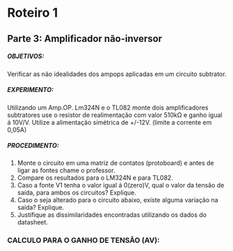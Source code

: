 # Roteiro 1

## Parte 3: Amplificador não-inversor

##### OBJETIVOS:

Verificar as não idealidades dos ampops aplicadas em um circuito subtrator.

##### EXPERIMENTO:

Utilizando um Amp.OP. Lm324N e o TL082 monte dois amplificadores subtratores
use o resistor de realimentação com valor 510kΩ e ganho igual á 10V/V. Utilize a alimentação simétrica de +/-12V. (limite a corrente em 0,05A)

##### PROCEDIMENTO:

1. Monte o circuito em uma matriz de contatos (protoboard) e antes de ligar as fontes chame
o professor.
2. Compare os resultados para o LM324N e para TL082.
3. Caso a fonte V1 tenha o valor igual á 0(zero)V, qual o valor da tensão de saída, para
ambos os circuitos? Explique.
4. Caso o seja alterado para o circuito abaixo, existe alguma variação na saída? Explique.
5. Justifique as dissimilaridades encontradas utilizando os dados do datasheet.

### CALCULO PARA O GANHO DE TENSÃO (AV):

![]()
